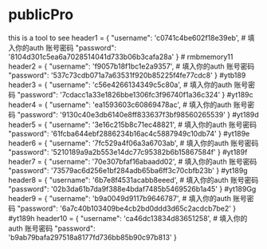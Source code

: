 # publicPro
this is a tool to see
header1 = {
        "username": 'c0741c4be602f18e39eb',  # 填入你的auth 账号密码
        "password": '8104d301c5ea6a7028514041d733b06b3cafa28a'
    }
    # rmbmemory11
    header2 = {
        "username": 'f9057b18f1bc1e2a9357',  # 填入你的auth 账号密码
        "password": '537c73cdb071a7a63531f920b85225f4fe77cdc8'
    }
    #ytb189
    header3 = {
        "username": 'c56e4266134349c5c80a',  # 填入你的auth 账号密码
        "password": '7cdacc1a33e1826bbe1306fc3f96740f1a36c324'
    }
    #yt189c
    header4 = {
        "username": 'ea1593603c60869478ac',  # 填入你的auth 账号密码
        "password": '9130c40e3db6140e8ff833637f3bf98560265539'
    }
    #yt189d
    header5 = {
        "username": '3e16c215b8c71ec48821',  # 填入你的auth 账号密码
        "password": '61fcba644ebf2886234b16ac4c5887949c10db74'
    }
    #yt189e
    header6 = {
        "username": '7fc529a4f06a3a6703ab',  # 填入你的auth 账号密码
        "password": '5210189a9a2b553e14dc77c95382b6b15867584f'
    }
    #yt189f
    header7 = {
        "username": '70e307bfaf16abaadd02',  # 填入你的auth 账号密码
        "password": '73579ac6d256e1bf284adb65ba6ff3c70cbfb23b'
    }
    #yt189g
    header8 = {
        "username": '6b7e8f4531acabb8eeed',  # 填入你的auth 账号密码
        "password": '02b3da61b7da9f388e4bdaf7485b5469526b1a45'
    }
    #yt189Gg
    header9 = {
        "username": 'b9a0049d9117b9646787',  # 填入你的auth 账号密码
        "password": '6a7c40b103409be4cb2bd0ddd3d65c2acdcb7be2'
    }
    #yt189h
    header10 = {
        "username": 'ca46dc13834d83651258',  # 填入你的auth 账号密码
        "password": 'b9ab79bafa297518a8177fd736bb85b90c97b813'
    }
